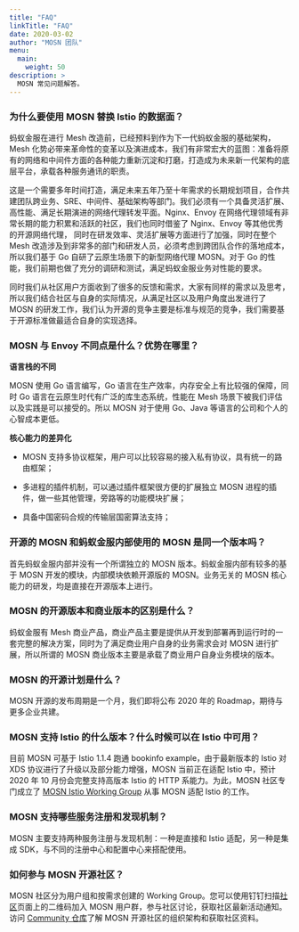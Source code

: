 ```yaml
---
title: "FAQ"
linkTitle: "FAQ"
date: 2020-03-02
author: "MOSN 团队"
menu:
  main:
    weight: 50
description: >
  MOSN 常见问题解答。
---
```


### 为什么要使用 MOSN 替换 Istio 的数据面？

蚂蚁金服在进行 Mesh 改造前，已经预料到作为下一代蚂蚁金服的基础架构，Mesh 化势必带来革命性的变革以及演进成本，我们有非常宏大的蓝图：准备将原有的网络和中间件方面的各种能力重新沉淀和打磨，打造成为未来新一代架构的底层平台，承载各种服务通讯的职责。

这是一个需要多年时间打造，满足未来五年乃至十年需求的长期规划项目，合作共建团队跨业务、SRE、中间件、基础架构等部门。我们必须有一个具备灵活扩展、高性能、满足长期演进的网络代理转发平面。Nginx、Envoy 在网络代理领域有非常长期的能力积累和活跃的社区，我们也同时借鉴了 Nginx、Envoy 等其他优秀的开源网络代理， 同时在研发效率、灵活扩展等方面进行了加强，同时在整个 Mesh 改造涉及到非常多的部门和研发人员，必须考虑到跨团队合作的落地成本，所以我们基于 Go 自研了云原生场景下的新型网络代理 MOSN。对于 Go 的性能，我们前期也做了充分的调研和测试，满足蚂蚁金服业务对性能的要求。

同时我们从社区用户方面收到了很多的反馈和需求，大家有同样的需求以及思考，所以我们结合社区与自身的实际情况，从满足社区以及用户角度出发进行了 MOSN 的研发工作，我们认为开源的竞争主要是标准与规范的竞争，我们需要基于开源标准做最适合自身的实现选择。

### MOSN 与  Envoy 不同点是什么？优势在哪里？

**语言栈的不同**

MOSN 使用 Go 语言编写，Go 语言在生产效率，内存安全上有比较强的保障，同时 Go 语言在云原生时代有广泛的库生态系统，性能在 Mesh 场景下被我们评估以及实践是可以接受的。所以 MOSN 对于使用 Go、Java 等语言的公司和个人的心智成本更低。

**核心能力的差异化**

- MOSN 支持多协议框架，用户可以比较容易的接入私有协议，具有统一的路由框架；

- 多进程的插件机制，可以通过插件框架很方便的扩展独立 MOSN 进程的插件，做一些其他管理，旁路等的功能模块扩展；

- 具备中国密码合规的传输层国密算法支持；

### 开源的 MOSN 和蚂蚁金服内部使用的 MOSN 是同一个版本吗？

首先蚂蚁金服内部并没有一个所谓独立的 MOSN 版本。蚂蚁金服内部有较多的基于 MOSN 开发的模块，内部模块依赖开源版的 MOSN。业务无关的 MOSN 核心能力的研发，均是直接在开源版本上进行。

### MOSN 的开源版本和商业版本的区别是什么？

蚂蚁金服有 Mesh 商业产品，商业产品主要是提供从开发到部署再到运行时的一套完整的解决方案，同时为了满足商业用户自身的业务需求会对 MOSN 进行扩展，所以所谓的 MOSN 商业版本主要是承载了商业用户自身业务模块的版本。

### MOSN 的开源计划是什么？

MOSN 开源的发布周期是一个月，我们即将公布 2020 年的 Roadmap，期待与更多企业共建。

### MOSN 支持 Istio 的什么版本？什么时候可以在 Istio 中可用？

目前 MOSN 可基于 Istio 1.1.4 跑通 bookinfo example，由于最新版本的 Istio 对 XDS 协议进行了升级以及部分能力增强，MOSN 当前正在适配 Istio 中，预计 2020 年 10 月份会完整支持高版本 Istio 的 HTTP 系能力。为此，MOSN 社区专门成立了 [MOSN Istio Working Group](https://github.com/mosn/community/blob/master/wg-istio.md) 从事 MOSN 适配 Istio 的工作。

### MOSN 支持哪些服务注册和发现机制？

MOSN 主要支持两种服务注册与发现机制：一种是直接和 Istio 适配，另一种是集成 SDK，与不同的注册中心和配置中心来搭配使用。

### 如何参与 MOSN 开源社区？

MOSN 社区分为用户组和按需求创建的 Working Group。您可以使用钉钉扫描[社区](https://mosn.io/zh/docs/community/)页面上的二维码加入 MOSN 用户群，参与社区讨论，获取社区最新活动通知。访问 [Community 仓库](https://github.com/mosn/community)了解 MOSN 开源社区的组织架构和获取社区资料。

